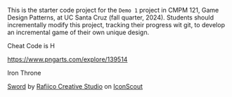 This is the starter code project for the `Demo 1` project in CMPM 121, Game Design Patterns, at UC Santa Cruz (fall quarter, 2024). Students should incrementally modify this project, tracking their progress wit git, to develop an incremental game of their own unique design.

Cheat Code is H


https://www.pngarts.com/explore/139514

Iron Throne 



<a href="https://iconscout.com/icons/sword" class="text-underline font-size-sm" target="_blank">Sword</a> by <a href="https://iconscout.com/contributors/chanut-is-industries" class="text-underline font-size-sm">Rafiico Creative Studio</a> on <a href="https://iconscout.com" class="text-underline font-size-sm">IconScout</a>